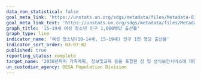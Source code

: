 ```yaml
---
data_non_statistical: false
goal_meta_link: 'https://unstats.un.org/sdgs/metadata/files/Metadata-03-07-02.pdf'
goal_meta_link_text: 'https://unstats.un.org/sdgs/metadata/files/Metadata-03-07-02.pdf'
graph_title: '15~19세 여성 청소년 인구 1,000명당 출산률'
graph_type: line
indicator_name: '여성 청소년(10-14세, 15-19세) 인구 1천 명당 출산율'
indicator_sort_order: 03-07-02
published: true
reporting_status: complete
target_name: '2030년까지 가족계획, 정보및교육 등을 포함한 성 및 생식보건서비스에 대한 보편적 접근을 보장하고 생식보건을 국가전략과 프로그램에 통합'
un_custodian_agency: DESA Population Division
---
```

